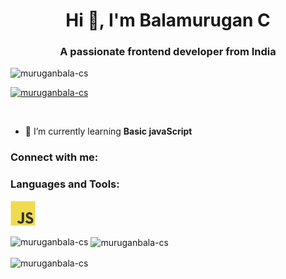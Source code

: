 <h1 align="center">Hi 👋, I'm Balamurugan C</h1>
<h3 align="center">A passionate frontend developer from India</h3>

<p align="left"> <img src="https://komarev.com/ghpvc/?username=muruganbala-cs&label=Profile%20views&color=0e75b6&style=flat" alt="muruganbala-cs" /> </p>

<p align="left"> <a href="https://github.com/ryo-ma/github-profile-trophy"><img src="https://github-profile-trophy.vercel.app/?username=muruganbala-cs" alt="muruganbala-cs" /></a> </p>

<p align="left"> <a href="https://twitter.com/" target="blank"><img src="https://img.shields.io/twitter/follow/?logo=twitter&style=for-the-badge" alt="" /></a> </p>

- 🌱 I’m currently learning **Basic javaScript**

<h3 align="left">Connect with me:</h3>
<p align="left">
</p>

<h3 align="left">Languages and Tools:</h3>
<p align="left"> <a href="https://developer.mozilla.org/en-US/docs/Web/JavaScript" target="_blank" rel="noreferrer"> <img src="https://raw.githubusercontent.com/devicons/devicon/master/icons/javascript/javascript-original.svg" alt="javascript" width="40" height="40"/> </a> </p>

<p><img align="left" src="https://github-readme-stats.vercel.app/api/top-langs?username=muruganbala-cs&show_icons=true&locale=en&layout=compact" alt="muruganbala-cs" /></p>

<p>&nbsp;<img align="center" src="https://github-readme-stats.vercel.app/api?username=muruganbala-cs&show_icons=true&locale=en" alt="muruganbala-cs" /></p>

<p><img align="center" src="https://github-readme-streak-stats.herokuapp.com/?user=muruganbala-cs&" alt="muruganbala-cs" /></p>
